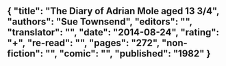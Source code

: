 {
 "title": "The Diary of Adrian Mole aged 13 3/4",
 "authors": "Sue Townsend",
 "editors": "",
 "translator": "",
 "date": "2014-08-24",
 "rating": "+",
 "re-read": "",
 "pages": "272",
 "non-fiction": "",
 "comic": "",
 "published": "1982"
}
---

